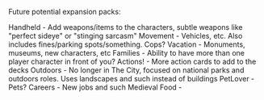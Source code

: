 Future potential expansion packs:

Handheld - Add weapons/items to the characters, subtle weapons like "perfect sideye" or "stinging sarcasm"
Movement - Vehicles, etc. Also includes fines/parking spots/something. Cops?
Vacation - Monuments, museums, new characters, etc
Families - Ability to have more than one player character in front of you?
Actions! - More action cards to add to the decks
Outdoors - No longer in The City, focused on national parks and outdoors roles. Uses landscapes and such instead of buildings
PetLover - Pets?
Careers - New jobs and such
Medieval
Food - 


